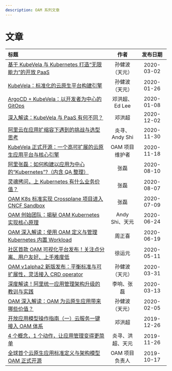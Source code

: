 ```yaml
---
description: OAM 系列文章
---
```


# 文章

| 标题 | 作者 | 发布日期 |
| :--- | :---: | :---: |
| [基于 KubeVela 与 Kubernetes 打造“无限能力”的开放 PaaS](https://mp.weixin.qq.com/s/frkBEwZSpNQstkwC6a4SUg) | 孙健波（天元） | 2020-03-02 |
| [KubeVela：标准化的云原生平台构建引擎](https://mp.weixin.qq.com/s/68G4zlNgDSbUdZEVl-vkww) | 孙健波（天元） | 2020-01-26 |
| [ArgoCD + KubeVela：以开发者为中心的 GitOps](https://mp.weixin.qq.com/s/_9wRzZnLFrWVS6ghSJGmrg) | 邓洪超、Ed Lee | 2020-01-08 |
| [深入解读：KubeVela 与 PaaS 有何不同？](https://mp.weixin.qq.com/s/Ej_cXFgdhiWpMyjqHswauQ) | 邓洪超 | 2020-12-02 |
| [阿里云在应用扩缩容下遇到的挑战与选型思考](https://mp.weixin.qq.com/s/S2vCI9ydp3vM26YRAwRVhw) | 炎寻、Andy Shi | 2020-11-30 |
| [KubeVela 正式开源：一个高可扩展的云原生应用平台与核心引擎](https://mp.weixin.qq.com/s/LauydAy1ngcDuZ3lhqrL6Q) | OAM 项目维护者 | 2020-11-18 |
| [阿里张磊：如何构建以应用为中心的“Kubernetes”?（内含 QA 整理）](https://mp.weixin.qq.com/s?__biz=MzUzNzYxNjAzMg==&mid=2247492747&idx=1&sn=9b6bd4a64369cb0d8a80e78084d1fe33&chksm=fae6ef44cd91665279ce4626108be866949618db7795e146cf2a287629061db574db76085eb8&scene=178&cur_album_id=1416643008195608577#rd) | 张磊 | 2020-08-10 |
| [灵魂拷问，上 Kubernetes 有什么业务价值？](https://mp.weixin.qq.com/s?__biz=MzUzNzYxNjAzMg==&mid=2247492713&idx=1&sn=63d26542a935a6b3d1cfd7a72f71425b&chksm=fae6efa6cd9166b0c66e73ad47be04d029d40066b7697f2f4c7cd7a53d08ba6e019419166bb8&scene=178&cur_album_id=1416643008195608577#rd) | 张磊 | 2020-08-07 |
| [OAM K8s 标准实现 Crossplane 项目进入 CNCF Sandbox](https://mp.weixin.qq.com/s?__biz=MzUzNzYxNjAzMg==&mid=2247491854&idx=1&sn=b708f15cbd9cd8eeb5ffe26f00c3fb39&chksm=fae6eac1cd9163d7434a6b4daacada3c875a0a55be3965961768a93e5a488ab6c8b9453659b0&scene=178&cur_album_id=1416643008195608577#rd) | 张磊 | 2020-07-09 |
| [OAM 创始团队：揭秘 OAM Kubernetes 实现核心原理](https://mp.weixin.qq.com/s?__biz=MzUzNzYxNjAzMg==&mid=2247491572&idx=1&sn=975106365ca1be5508d7ccbc3d91ca4e&chksm=fae5143bcd929d2d9d3f66438636107539c94eb9e57a62ae4b34e8dcdf05474aa1fcdb41714f&scene=178&cur_album_id=1416643008195608577#rd) | Andy Shi、天元 | 2020-06-24 |
| [OAM 深入解读：使用 OAM 定义与管理 Kubernetes 内置 Workload](https://mp.weixin.qq.com/s?__biz=MzUzNzYxNjAzMg==&mid=2247491488&idx=1&sn=fc92314bca6414760c1e25caa4325533&chksm=fae5146fcd929d792c03e510de868f70160a1a264264dc6547e82ae0054849011a433ab36b3d&scene=178&cur_album_id=1416643008195608577#rd) | 周正喜 | 2020-06-19 |
| [社区首款 OAM 可视化平台发布！关注点分离、用户友好、上手难度低](https://mp.weixin.qq.com/s?__biz=MzUzNzYxNjAzMg==&mid=2247490429&idx=1&sn=ba7004cbe87ff62af67be4d4bfbbfd64&chksm=fae510b2cd9299a49de91eb3b787f72bede3734c3353f7a75132f56ba7a9e96b98148e4a375a&scene=178&cur_album_id=1416643008195608577#rd) | 徐运元 | 2020-05-11 |
| [OAM v1alpha2 新版发布：平衡标准与可扩展性，灵活接入 CRD operator](https://mp.weixin.qq.com/s?__biz=MzUzNzYxNjAzMg==&mid=2247489912&idx=1&sn=13162bd467e0230874641c2c45d96b6a&chksm=fae512b7cd929ba1a7d0aa420161a6cdd4690d67fe899d700b8fb7c753218a40c622169ff7ff&scene=178&cur_album_id=1416643008195608577#rd) | 孙健波（天元） | 2020-03-31 |
| [深度解读！阿里统一应用管理架构升级的教训与实践](https://mp.weixin.qq.com/s/rRaHl5a5PU9Xg5psMservA) | 李响、张磊 | 2020-03-13 |
| [OAM 深入解读：OAM 为云原生应用带来哪些价值？](https://mp.weixin.qq.com/s?__biz=MzUzNzYxNjAzMg==&mid=2247489060&idx=1&sn=211fbe2114f164f7230cbf0bed7f1420&chksm=fae51debcd9294fd509f633521b020316f9cf88e08c8a1821761742ff1715c8826e4428b4255&scene=178&cur_album_id=1416643008195608577#rd) | 孙健波（天元） | 2020-02-05 |
| [开放应用模型操作指南（一）云服务一键接入 OAM 体系](https://mp.weixin.qq.com/s?__biz=MzUzNzYxNjAzMg==&mid=2247488401&idx=1&sn=f14de7dafcf48204356d66125f951b0b&chksm=fae5185ecd929148b7dce5f3ae5bbf1e2d31c368ca9420a0ed8fa1a30d33b11c992621583f21&scene=178&cur_album_id=1416643008195608577#rd) | 邓洪超 | 2019-12-26 |
| [4 个概念，1 个动作，让应用管理变得更简单](https://mp.weixin.qq.com/s?__biz=MzUzNzYxNjAzMg==&mid=2247487823&idx=1&sn=d7423bb8184832333dd780359fa74fe6&chksm=fae51a80cd929396fc10b7491ca3d57530719151652448a45a59317cec15c211b8d73c8119ef&scene=178&cur_album_id=1416643008195608577#rd) | 炎寻、洪超、天元 | 2019-11-26 |
| [全球首个云原生应用标准定义与架构模型 OAM 正式开源](https://mp.weixin.qq.com/s?__biz=MzUzNzYxNjAzMg==&mid=2247487043&idx=1&sn=088457a1dccd6578290c9291a968bf16&chksm=fae5058ccd928c9a618c2763c8dcf74348e2198ba532a1095f0d9292da44f8d1b2a9f8cf4342&scene=178&cur_album_id=1416643008195608577#rd) | OAM 项目负责人 | 2019-10-17 |

